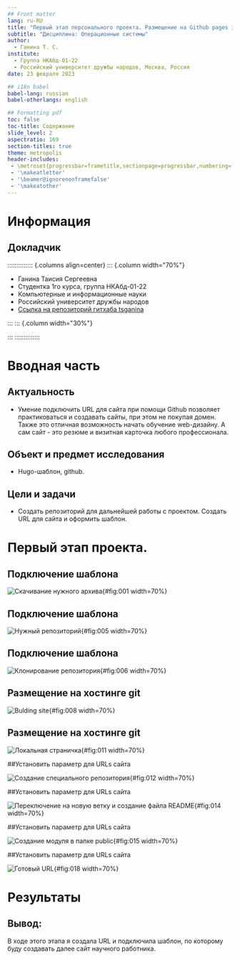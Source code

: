 ```yaml
---
## Front matter
lang: ru-RU
title: "Первый этап персонального проекта. Размещение на Github pages заготовки для персонального сайта"
subtitle: "Дисциплина: Операционные системы"
author:
  - Ганина Т. С.
institute:
  - Группа НКАбд-01-22
  - Российский университет дружбы народов, Москва, Россия
date: 23 февраля 2023

## i18n babel
babel-lang: russian
babel-otherlangs: english

## Formatting pdf
toc: false
toc-title: Содержание
slide_level: 2
aspectratio: 169
section-titles: true
theme: metropolis
header-includes:
 - \metroset{progressbar=frametitle,sectionpage=progressbar,numbering=fraction}
 - '\makeatletter'
 - '\beamer@ignorenonframefalse'
 - '\makeatother'
---
```


# Информация

## Докладчик

:::::::::::::: {.columns align=center}
::: {.column width="70%"}

  * Ганина Таисия Сергеевна
  * Студентка 1го курса, группа НКАбд-01-22
  * Компьютерные и информационные науки
  * Российский университет дружбы народов
  * [Ссылка на репозиторий гитхаба tsganina](https://github.com/tsganina/blog_ganina)

:::
::: {.column width="30%"}

:::
::::::::::::::

# Вводная часть

## Актуальность

- Умение подключить URL для сайта при помощи Github позволяет практиковаться и создавать сайты, при этом не покупая домен. Также это отличная возможность начать обучение web-дизайну. А сам сайт - это резюме и визитная карточка любого профессионала.

## Объект и предмет исследования

- Hugo-шаблон, github.

## Цели и задачи

- Создать репозиторий для дальнейшей работы с проектом. Создать URL для сайта и оформить шаблон.

# Первый этап проекта.

## Подключение шаблона

![Скачивание нужного архива](image/1.png){#fig:001 width=70%}

## Подключение шаблона

![Нужный репозиторий](image/5.png){#fig:005 width=70%}

## Подключение шаблона

![Клонирование репозитория](image/6.png){#fig:006 width=70%}

## Размещение на хостинге git

![Bulding site](image/8.png){#fig:008 width=70%}

## Размещение на хостинге git

![Локальная страничка](image/11.png){#fig:011 width=70%}

##Установить параметр для URLs сайта

![Создание специального репозитория](image/12.png){#fig:012 width=70%}

##Установить параметр для URLs сайта

![Переключение на новую ветку и создание файла README](image/14.png){#fig:014 width=70%}

##Установить параметр для URLs сайта

![Создание модуля в папке public](image/15.png){#fig:015 width=70%}

##Установить параметр для URLs сайта

![Готовый URL](image/19.png){#fig:018 width=70%}

# Результаты

## Вывод:

В ходе этого этапа я создала URL и подключила шаблон, по которому буду создавать далее сайт научного работника.

